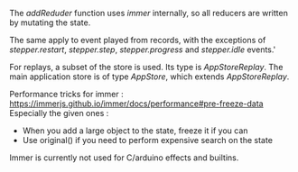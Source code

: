 The *addReduder* function uses *immer* internally, so all reducers are written by mutating the state.

The same apply to event played from records, with the exceptions of *stepper.restart*, *stepper.step*, *stepper.progress* and *stepper.idle* events.'

For replays, a subset of the store is used. Its type is *AppStoreReplay*. The main application store is of type *AppStore*, which extends *AppStoreReplay*.

Performance tricks for immer : https://immerjs.github.io/immer/docs/performance#pre-freeze-data
Especially the given ones :
- When you add a large object to the state, freeze it if you can
- Use original() if you need to perform expensive search on the state

Immer is currently not used for C/arduino effects and builtins.
